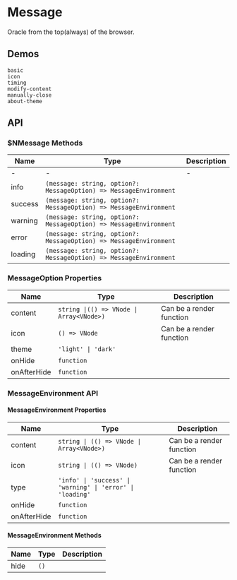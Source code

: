 # Message
Oracle from the top(always) of the browser.
## Demos
```demo
basic
icon
timing
modify-content
manually-close
about-theme
```
## API
### $NMessage Methods
|Name|Type|Description|
|-|-|-|
|-|-|-|
|info|`(message: string, option?: MessageOption) => MessageEnvironment`||
|success|`(message: string, option?: MessageOption) => MessageEnvironment`||
|warning|`(message: string, option?: MessageOption) => MessageEnvironment`||
|error|`(message: string, option?: MessageOption) => MessageEnvironment`||
|loading|`(message: string, option?: MessageOption) => MessageEnvironment`||

### MessageOption Properties
|Name|Type|Description|
|-|-|-|
|content|`string \|(() => VNode \| Array<VNode>)`|Can be a render function|
|icon|`() => VNode`|Can be a render function|
|theme|`'light' \| 'dark'`||
|onHide|`function`||
|onAfterHide|`function`||

### MessageEnvironment API
#### MessageEnvironment Properties
|Name|Type|Description|
|-|-|-|
|content|`string \| (() => VNode \| Array<VNode>)`|Can be a render function|
|icon|`string \| (() => VNode)`|Can be a render function|
|type|`'info' \| 'success' \| 'warning' \| 'error' \| 'loading'`||
|onHide|`function`||
|onAfterHide|`function`||

#### MessageEnvironment Methods
|Name|Type|Description|
|-|-|-|
|hide|`()`||
